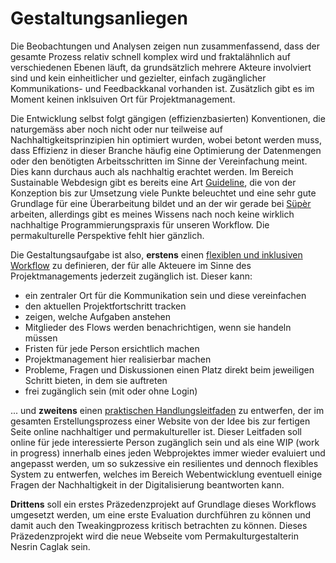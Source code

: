 # Gestaltungsanliegen

Die Beobachtungen und Analysen zeigen nun zusammenfassend, dass der gesamte Prozess relativ schnell komplex wird und fraktalähnlich auf verschiedenen Ebenen läuft, da grundsätzlich mehrere Akteure involviert sind und kein einheitlicher und gezielter, einfach zugänglicher Kommunikations- und Feedbackkanal vorhanden ist. Zusätzlich gibt es im Moment keinen inklsuiven Ort für Projektmanagement.

Die Entwicklung selbst folgt gängigen (effizienzbasierten) Konventionen, die naturgemäss aber noch nicht oder nur teilweise auf Nachhaltigkeitsprinzipien hin optimiert wurden, wobei betont werden muss, dass Effizienz in dieser Branche häufig eine Optimierung der Datenmengen oder den benötigten Arbeitsschritten im Sinne der Vereinfachung meint. Dies kann durchaus auch als nachhaltig erachtet werden. Im Bereich Sustainable Webdesign gibt es bereits eine Art [Guideline](https://sustainablewebdesign.org/strategies/), die von der Konzeption bis zur Umsetzung viele Punkte beleuchtet und eine sehr gute Grundlage für eine Überarbeitung bildet und an der wir gerade bei [Süpèr](https://sprspr.dev/) arbeiten, allerdings gibt es meines Wissens nach noch keine wirklich nachhaltige Programmierungspraxis für unseren Workflow. Die permakulturelle Perspektive fehlt hier gänzlich.

Die Gestaltungsaufgabe ist also, **erstens** einen [flexiblen und inklusiven Workflow](https://trello.com/w/userworkspaceaa1c57b2e62ef5488e9680dea9d99fce) zu definieren, der für alle Akteuere im Sinne des Projektmanagements jederzeit zugänglich ist. Dieser kann:

- ein zentraler Ort für die Kommunikation sein und diese vereinfachen
- den aktuellen Projektfortschritt tracken
- zeigen, welche Aufgaben anstehen
- Mitglieder des Flows werden benachrichtigen, wenn sie handeln müssen
- Fristen für jede Person ersichtlich machen
- Projektmanagement hier realisierbar machen
- Probleme, Fragen und Diskussionen einen Platz direkt beim jeweiligen Schritt bieten, in dem sie auftreten
- frei zugänglich sein (mit oder ohne Login)

... und **zweitens** einen [praktischen Handlungsleitfaden](../../workflow) zu entwerfen, der im gesamten Erstellungsprozess einer Website von der Idee bis zur fertigen Seite online nachhaltiger und permakultureller ist. Dieser Leitfaden soll online für jede interessierte Person zugänglich sein und als eine WIP (work in progress) innerhalb eines jeden Webprojektes immer wieder evaluiert und angepasst werden, um so sukzessive ein resilientes und dennoch flexibles System zu entwerfen, welches im Bereich Webentwicklung eventuell einige Fragen der Nachhaltigkeit in der Digitalisierung beantworten kann.

**Drittens** soll ein erstes Präzedenzprojekt auf Grundlage dieses Workflows umgesetzt werden, um eine erste Evaluation durchführen zu können und damit auch den Tweakingprozess kritisch betrachten zu können. Dieses Präzedenzprojekt wird die neue Webseite vom Permakulturgestalterin Nesrin Caglak sein.

